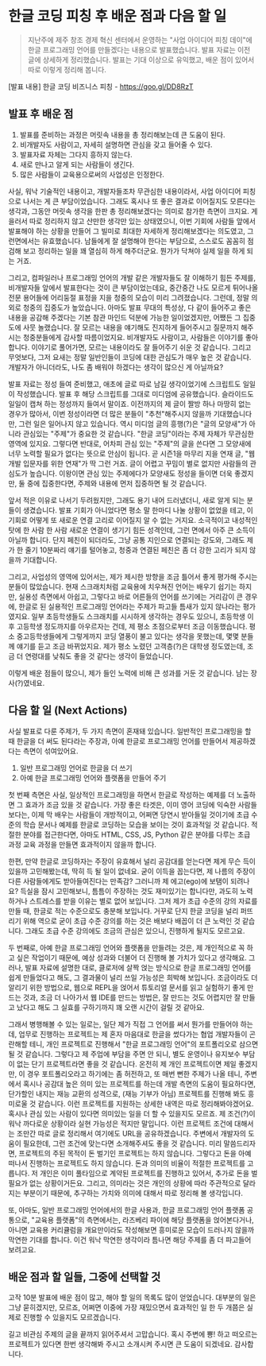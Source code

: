 # 한글 코딩 피칭 후 배운 점과 다음 할 일

> 지난주에 제주 창조 경제 혁신 센터에서 운영하는 "사업 아이디어 피칭 데이"에 한글 프로그래밍 언어를 만들겠다는 내용으로 발표했습니다. 발표 자료는 이전 글에 상세하게 정리했습니다. 발표는 기대 이상으로 유익했고, 배운 점이 있어서 따로 이렇게 정리해 봅니다.

[발표 내용] 한글 코딩 비즈니스 피칭 - https://goo.gl/DD8RzT

## 발표 후 배운 점

1. 발표를 준비하는 과정은 머릿속 내용을 총 정리해보는데 큰 도움이 된다.
1. 비개발자도 사람이고, 자세히 설명하면 관심을 갖고 들어줄 수 있다.
1. 발표자료 자체는 그다지 흥하지 않는다.
1. 새로 만나고 알게 되는 사람들이 생긴다.
1. 많은 사람들이 교육용으로써의 사업성은 인정한다.

사실, 워낙 기술적인 내용이고, 개발자들조차 무관심한 내용이라서, 사업 아이디어 피칭으로 나서는 게 큰 부담이었습니다. 그래도 혹시나 또 좋은 결과로 이어질지도 모른다는 생각과, 그동안 머릿속 생각을 한판 총 정리해보겠다는 의미로 참가한 측면이 크지요. 게을러서 따로 정리하지 않고 산만한 생각만 있는 상태였으니, 이번 기회에 사람들 앞에서 발표해야 하는 상황을 만들어 그 빌미로 최대한 자세하게 정리해보겠다는 의도였고, 그런면에서는 유효했습니다. 남들에게 잘 설명해야 한다는 부담으로, 스스로도 꼼꼼히 점검해 보고 정리하는 일을 꽤 열심히 하게 해주더군요. 뭔가가 닥쳐야 실제 일을 하게 되는 거죠.

그리고, 컴파일러나 프로그래밍 언어의 개발 같은 개발자들도 잘 이해하기 힘든 주제를, 비개발자들 앞에서 발표한다는 것이 큰 부담이었는데요, 중간중간 나도 모르게 튀어나올 전문 용어들에 어리둥절 표정을 지을 청중의 모습이 미리 그려졌습니다. 그런데, 정말 의외로 청중의 집중도가 높았습니다. 아마도 발표 무대의 특성상, 다 같이 들어주고 좋은 내용을 공감해 주겠다는 기본 참관 마인드 덕분에 가능한 일이었겠지만, 어쨌든 그 집중도에 사뭇 놀랬습니다. 잘 모르는 내용을 얘기해도 진지하게 들어주시고 질문까지 해주시는 청중분들에게 감사할 따름이었지요. 비개발자도 사람이고, 사람들은 이야기를 좋아합니다. 이야기로 풀어가면, 모르는 내용이라도 잘 들어주기 쉬운 것 같습니다. 그리고 무엇보다, 그저 요새는 정말 일반인들이 코딩에 대한 관심도가 매우 높은 것 같습니다. 개발자가 아니더라도, 나도 좀 배워야 하겠다는 생각이 많으신 게 아닐까요?

발표 자료는 정성 들여 준비했고, 애초에 글로 따로 남길 생각이었기에 스크립트도 일일이 작성했습니다. 발표 후 해당 스크립트를 그대로 미디엄에 공유했습니다. 슬라이드도 일일이 캡쳐 하는 정성까지 들여서 말이죠. 이전까지의 제 글이 짤방 하나 마땅히 없는 경우가 많아서, 이번 정성이라면 더 많은 분들이 "추천"해주시지 않을까 기대했습니다만, 그런 일은 일어나지 않고 있습니다. 역시 미디엄 글의 흥행(?)은 "글의 모양새"가 아니라 관심있는 "주제"가 중요한 것 같습니다. "한글 코딩"이라는 주제 자체가 무관심한 영역에 있지요. 그렇다면 반대로, 어차피 관심 있는 "주제"의 글을 쓴다면 그 모양새에 너무 노력할 필요가 없다는 뜻으로 안심이 됩니다. 곧 시즌1을 마무리 지을 연재 글, "웹 개발 입문자를 위한 연재"가 딱 그런 거죠. 글이 어렵고 꾸밈이 별로 없지만 사람들의 관심도가 높습니다. 이왕이면 관심 있는 주제에다가 모양새도 정성을 들이면 더욱 좋겠지만, 둘 중에 집중한다면, 주제와 내용에 먼저 집중하면 될 것 같습니다.

앞서 적은 이유로 나서기 두려웠지만, 그래도 용기 내어 드러냈더니, 새로 알게 되는 분들이 생겼습니다. 발표 기회가 아니었다면 평소 말 한마디 나눌 상황이 없었을 테고, 이 기회로 어떻게 또 새로운 연결 고리로 이어질지 알 수 없는 거지요. 소극적이고 내성적인 탓에 한 사람 한 사람 새로운 연결이 생기기 힘든 성격인데, 그런 면에서 아주 큰 소득이 아닐까 합니다. 단지 페친이 되더라도, 그냥 공통 지인으로 연결되는 강도와, 그래도 제가 한 줄기 10분짜리 얘기를 털어놓고, 청중과 연결된 페친은 좀 더 강한 고리가 되지 않을까 기대합니다.

그리고, 사업성의 영역에 있어서는, 제가 제시한 방향을 조금 틀어서 좋게 평가해 주시는 분들이 많았습니다. 현재 스크래치처럼 교육용에 치우쳐진 언어는 배우기 쉽기는 하지만, 실용성 측면에서 아쉽고, 그렇다고 바로 어른들의 언어를 쓰기에는 거리감이 큰 경우에, 한글로 된 실용적인 프로그래밍 언어라는 주제가 파고들 틈새가 있지 않나라는 평가였지요. 일부 초등학생들도 스크래치를 시시하게 생각하는 경우도 있으니, 초등학생 이후 고등학생 정도까지를 아우르자는 건데, 제 평소 초점으로부터 조금 이동했습니다. 평소 중고등학생들에게 그렇게까지 코딩 열풍이 불고 있다는 생각을 못했는데, 몇몇 분들께 얘기를 듣고 조금 바뀌었지요. 제가 평소 노렸던 고객층(?)은 대학생 정도였는데, 조금 더 연령대를 낮춰도 좋을 것 같다는 생각이 들었습니다.

이렇게 배운 점들이 많으니, 제가 들인 노력에 비해 큰 성과를 거둔 것 같습니다. 남는 장사(?)였네요.

## 다음 할 일 (Next Actions)

사실 발표로 다룬 주제가, 두 가지 측면이 혼재돼 있습니다. 일반적인 프로그래밍을 할 때 한글을 더 써도 된다라는 주장과, 아예 한글로 프로그래밍 언어를 만들어서 제공하겠다는 측면이 섞여있어요.

1. 일반 프로그래밍 언어로 한글을 더 쓰기
1. 아예 한글 프로그래밍 언어와 플랫폼을 만들어 주기

첫 번째 측면은 사실, 일상적인 프로그래밍을 하면서 한글로 작성하는 예제를 더 노출하면 그 효과가 조금 있을 것 같습니다. 가장 좋은 타겟은, 이미 영어 코딩에 익숙한 사람들보다는, 이제 막 배우는 사람들이 개방적이고, 어쩌면 당연시 받아들일 것이기에 초급 수준의 학습 문서나 예제를 한글로 코딩하는 모습을 보이는 것이 효과적일 것 같습니다. 적절한 분야를 접근한다면, 아마도 HTML, CSS, JS, Python 같은 분야를 다루는 초급 과정 교육 과정을 만들면 효과적이지 않을까 합니다.

한편, 만약 한글로 코딩하자는 주장이 유효해서 널리 공감대를 얻는다면 제게 무슨 득이 있을까 고민해봤는데, 딱히 득 될 일이 없네요. 굳이 이득을 꼽는다면, 제 나름의 주장이 다른 사람들에게도 받아들여진다는 만족감? 그러니까 제 에고(ego)에 보탬이 되려나요? 득실을 잠시 고민해보니, 틈틈이 주장하는 것도 재미있기는 합니다만, 과도히 노력하거나 스트레스를 받을 이유는 별로 없어 보입니다. 그저 제가 초급 수준의 강의 자료를 만들 때, 한글로 적는 수준으로도 충분해 보입니다. 거꾸로 단지 한글 코딩을 널리 퍼뜨리기 위해 역으로 굳이 초급 수준 강의를 하는 것은 배보다 배꼽이 더 큰 노력인 것 같습니다. 그래도 초급 수준 강의에도 조금의 관심은 있으니, 진행하게 될지도 모르고요.

두 번째로, 아예 한글 프로그래밍 언어와 플랫폼을 만들려는 것은, 제 개인적으로 꼭 하고 싶은 작업이기 때문에, 예상 성과와 더불어 더 진행해 볼 가치가 있다고 생각해요. 그러나, 발표 자료에 설명한 대로, 클로저에 살짝 얹는 방식으로 한글 프로그래밍 언어를 쉽게 만들었다고 해도, 그 결과물이 널리 쓰일 가능성은 희박해 보입니다. 조금이라도 더 알리기 위한 방법으로, 웹으로 REPL을 얹어서 튜토리얼 문서를 읽고 실험하기 좋게 만드는 것과, 조금 더 나아가서 웹 IDE를 만드는 방법은, 잘 만드는 것도 어렵지만 잘 만들고 났다고 해도 그 실효를 구하기까지 꽤 오랜 시간이 걸릴 것 같아요.

그래서 병행해볼 수 있는 일로는, 일단 제가 직접 그 언어를 써서 뭔가를 만들어야 하는데, 업무로 진행하는 프로젝트는 제 혼자 마음대로 한글을 썼다가는 협업 개발자들이 곤란해할 테니, 개인 프로젝트로 진행해서 "한글 프로그래밍 언어"의 포트폴리오로 삼으면 될 것 같습니다. 그렇다고 제 주업에 부담을 주면 안 되니, 별도 운영이나 유지보수 부담이 없는 단기 프로젝트라면 좋을 것 같습니다. 온전히 제 개인 프로젝트이면 제일 좋겠지만, 이 경우 포트폴리오라고 하기에는 좀 허전하고, 또 매번 뻔한 주제가 나올 테니, 주변에서 혹시나 공감대 높은 의미 있는 프로젝트를 하는데 개발 측면의 도움이 필요하다면, 단가할인 내지는 재능 교환의 성격으로, (재능 기부가 아님) 프로젝트를 진행해 봐도 흥미로울 것 같습니다. 이런 프로젝트를 지원하는 상세한 내역은 따로 정리해봐야겠어요. 혹시나 관심 있는 사람이 있다면 의미있는 일을 더 할 수 있을지도 모르죠. 제 조건(?)이 워낙 까다로운 상황이라 실현 가능성은 적지만 말입니다. 이런 프로젝트 조건에 대해서는 조만간 따로 글로 정리해서 여기에도 URL을 공유하겠습니다. 주변에서 개발자의 도움이 필요한데, 그런 조건에 맞는다면 소개해주셔도 좋을 것 같습니다. 미리 말씀드리자면, 프로젝트의 주된 목적이 돈 벌기인 프로젝트는 하지 않습니다. 그렇다고 돈을 아예 떠나서 진행하는 프로젝트도 하지 않습니다. 돈과 의미의 비율이 적절한 프로젝트를 고릅니다. 저 개인은 이미 풀타임으로 계약된 프로젝트를 진행하고 있어서, 추가로 돈을 벌 필요가 없는 상황이거든요. 그리고, 의미라는 것은 개인의 상황에 따라 주관적으로 달라지는 부분이기 때문에, 추구하는 가치와 의미에 대해서 따로 정리해 볼 생각입니다.

또, 아마도, 일반 프로그래밍 언어에서의 한글 사용과, 한글 프로그래밍 언어 플랫폼 공통으로, "교육용 플랫폼"의 측면에서는, 라즈베리 파이에 해당 플랫폼을 얹어본다거나, 아니면 교육용 커리큘럼을 개요만이라도 작성해보면 흥미로운 모습이 드러나지 않을까 막연한 기대를 합니다. 이건 워낙 막연한 생각이라 틈나면 해당 주제를 좀 더 파고들어 보려고요.

## 배운 점과 할 일들, 그중에 선택할 것

고작 10분 발표에 배운 점이 많고, 해야 할 일의 목록도 많이 얻었습니다. 대부분의 일은 그냥 묻히겠지만, 모르죠, 어쩌면 이중에 가장 재밌으면서  효과적인 일 한 두 개쯤은 실제로 진행할 수 있을지도 모르겠습니다.

길고 비관심 주제의 글을 끝까지 읽어주셔서 고맙습니다. 혹시 주변에 뿅! 하고 떠오르는 프로젝트가 있다면 한번 생각해봐 주시고 소개시켜 주시면 큰 도움이 되겠네요. 감사합니다.
